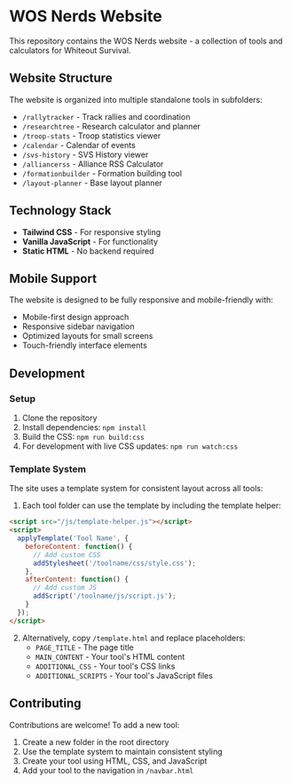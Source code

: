 # WOS Nerds Website

This repository contains the WOS Nerds website - a collection of tools and calculators for Whiteout Survival.

## Website Structure

The website is organized into multiple standalone tools in subfolders:

- `/rallytracker` - Track rallies and coordination
- `/researchtree` - Research calculator and planner
- `/troop-stats` - Troop statistics viewer
- `/calendar` - Calendar of events
- `/svs-history` - SVS History viewer
- `/alliancerss` - Alliance RSS Calculator
- `/formationbuilder` - Formation building tool
- `/layout-planner` - Base layout planner

## Technology Stack

- **Tailwind CSS** - For responsive styling
- **Vanilla JavaScript** - For functionality
- **Static HTML** - No backend required

## Mobile Support

The website is designed to be fully responsive and mobile-friendly with:

- Mobile-first design approach
- Responsive sidebar navigation
- Optimized layouts for small screens
- Touch-friendly interface elements

## Development

### Setup

1. Clone the repository
2. Install dependencies: `npm install`
3. Build the CSS: `npm run build:css`
4. For development with live CSS updates: `npm run watch:css`

### Template System

The site uses a template system for consistent layout across all tools:

1. Each tool folder can use the template by including the template helper:
```html
<script src="/js/template-helper.js"></script>
<script>
  applyTemplate('Tool Name', {
    beforeContent: function() {
      // Add custom CSS
      addStylesheet('/toolname/css/style.css');
    },
    afterContent: function() {
      // Add custom JS
      addScript('/toolname/js/script.js');
    }
  });
</script>
```

2. Alternatively, copy `/template.html` and replace placeholders:
   - `PAGE_TITLE` - The page title
   - `MAIN_CONTENT` - Your tool's HTML content
   - `ADDITIONAL_CSS` - Your tool's CSS links
   - `ADDITIONAL_SCRIPTS` - Your tool's JavaScript files

## Contributing

Contributions are welcome! To add a new tool:

1. Create a new folder in the root directory
2. Use the template system to maintain consistent styling
3. Create your tool using HTML, CSS, and JavaScript
4. Add your tool to the navigation in `/navbar.html`